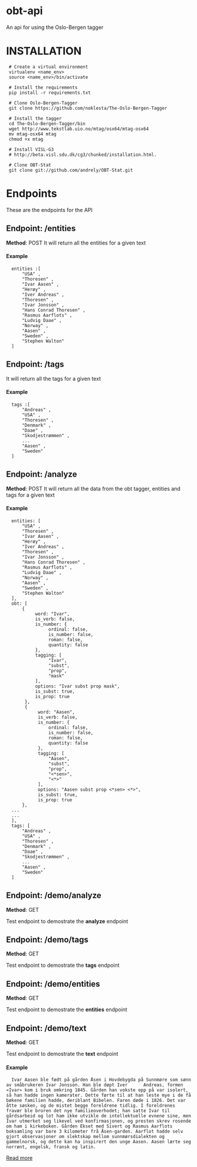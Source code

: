 # obt-api
An api for using the Oslo-Bergen tagger


# INSTALLATION
     # Create a virtual environment
     virtualenv <name_env>
     source <name_env>/bin/activate
     
     # Install the requirements
     pip install -r requirements.txt
     
     # Clone Oslo-Bergen-Tagger
     git clone https://github.com/noklesta/The-Oslo-Bergen-Tagger
     
     # Install the tagger
     cd The-Oslo-Bergen-Tagger/bin
     wget http://www.tekstlab.uio.no/mtag/osx64/mtag-osx64
     mv mtag-osx64 mtag
     chmod +x mtag
     
     # Install VISL-G3 
     # http://beta.visl.sdu.dk/cg3/chunked/installation.html.
     
     # Clone OBT-Stat
     git clone git://github.com/andrely/OBT-Stat.git
  
  
# Endpoints
These are the endpoints for the API

## Endpoint: /entities
**Method**: POST
It will return all the entities for a given text

#### Example 
      entities :[
          "USA" ,
          "Thoresen" ,
          "Ivar Aasen" ,
          "Herøy" ,
          "Iver Andreas" ,
          "Thoresen" ,
          "Ivar Jonsson" ,
          "Hans Conrad Thoresen" ,
          "Rasmus Aarflots" ,
          "Ludvig Daae" ,
          "Norway" ,
          "Aasen" ,
          "Sweden" ,
          "Stephen Walton" 
      ]

## Endpoint: /tags
It will return all the tags for a given text

#### Example 
      tags :[
          "Andreas" ,
          "USA" ,
          "Thoresen" ,
          "Denmark" ,
          "Daae" ,
          "Skodjestrømmen" ,
          ...
          "Aasen" ,
          "Sweden" 
      ]

## Endpoint: /analyze
**Method**: POST
It will return all the data from the obt tagger, entities and tags for a given text

#### Example

      entities: [
          "USA" ,
          "Thoresen" ,
          "Ivar Aasen" ,
          "Herøy" ,
          "Iver Andreas" ,
          "Thoresen" ,
          "Ivar Jonsson" ,
          "Hans Conrad Thoresen" ,
          "Rasmus Aarflots" ,
          "Ludvig Daae" ,
          "Norway" ,
          "Aasen" ,
          "Sweden" ,
          "Stephen Walton"
      ],
      obt: [
          {               
               word: "Ivar",
               is_verb: false,
               is_number: {
                    ordinal: false,
                    is_number: false,
                    roman: false,
                    quantity: false
               },
               tagging: [
                    "Ivar",
                    "subst",
                    "prop",
                    "mask"
               ],
               options: "Ivar subst prop mask",
               is_subst: true,
               is_prop: true
           },
           {
                word: "Aasen",
                is_verb: false,
                is_number: {
                    ordinal: false,
                    is_number: false,
                    roman: false,
                    quantity: false
                },
                tagging: [
                    "Aasen",
                    "subst",
                    "prop",
                    "<*sen>",
                    "<*>"
                ],
                options: "Aasen subst prop <*sen> <*>",
                is_subst: true,
                is_prop: true
          },
      ...
      ...
      ],
      tags: [
          "Andreas" ,
          "USA" ,
          "Thoresen" ,
          "Denmark" ,
          "Daae" ,
          "Skodjestrømmen" ,
          ...
          "Aasen" ,
          "Sweden" 
      ]
      
## Endpoint: /demo/analyze
**Method**: GET

Test endpoint to demostrate the **analyze** endpoint


## Endpoint: /demo/tags
**Method**: GET

Test endpoint to demostrate the **tags** endpoint


## Endpoint: /demo/entities
**Method**: GET

Test endpoint to demostrate the **entities** endpoint

## Endpoint: /demo/text
**Method**: GET

Test endpoint to demostrate the **text** endpoint

#### Example
      Ivar Aasen ble født på gården Åsen i Hovdebygda på Sunnmøre som sønn av småbrukeren Ivar Jonsson. Han ble døpt Iver      Andreas, formen «Ivar» kom i bruk omkring 1845. Gården han vokste opp på var isolert, så han hadde ingen kamerater. Dette førte til at han leste mye i de få bøkene familien hadde, deriblant Bibelen. Faren døde i 1826. Det var åtte søsken, og de mistet begge foreldrene tidlig. I foreldrenes fravær ble broren det nye familieoverhodet; han satte Ivar til gårdsarbeid og lot ham ikke utvikle de intellektuelle evnene sine, men Ivar utmerket seg likevel ved konfirmasjonen, og presten skrev rosende om ham i kirkeboken. Gården Ekset med Sivert og Rasmus Aarflots boksamling var bare 3 kilometer frå Åsen-garden. Aarflot hadde selv gjort observasjoner om slektskap mellom sunnmørsdialekten og gammelnorsk, og dette kan ha inspirert den unge Aasen. Aasen lærte seg norrønt, engelsk, fransk og latin.

[Read more](https://github.com/domenicosolazzo/obt-api/blob/master/TEXTFILE)
